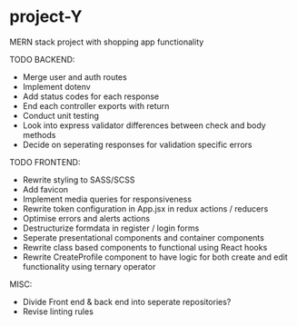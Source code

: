 # project-Y

MERN stack project with shopping app functionality

TODO BACKEND:

- Merge user and auth routes
- Implement dotenv
- Add status codes for each response
- End each controller exports with return
- Conduct unit testing
- Look into express validator differences between check and body methods
- Decide on seperating responses for validation specific errors

TODO FRONTEND:

- Rewrite styling to SASS/SCSS
- Add favicon
- Implement media queries for responsiveness
- Rewrite token configuration in App.jsx in redux actions / reducers
- Optimise errors and alerts actions
- Destructurize formdata in register / login forms
- Seperate presentational components and container components
- Rewrite class based components to functional using React hooks
- Rewrite CreateProfile component to have logic for both create and edit functionality using ternary operator

MISC:

- Divide Front end & back end into seperate repositories?
- Revise linting rules
